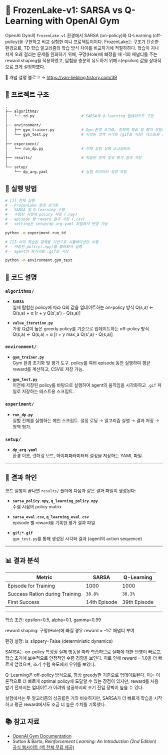 # 🧊 FrozenLake-v1: SARSA vs Q-Learning with OpenAI Gym

OpenAI Gym의 `FrozenLake-v1` 환경에서 SARSA (on-policy)와 Q-Learning (off-policy)을 구현하고 비교 실험한 미니 프로젝트이이다.
FrozenLake는 구조가 단순한 환경으로, TD 학습 알고리즘의 학습 방식 차이를 비교하기에 적절하하다.
학습이 지나치게 오래 걸리는 문제를 완화하기 위해, 구멍(Hole)에 빠졌을 때 -1의 패널티를 주는 reward shaping을 적용하였고, 탐험을 충분히 유도하기 위해 ε(epsilon) 값을 상대적으로 크게 설정하였다.

📖 개념 설명 블로그 → https://van-liebling.tistory.com/39

## 📁 프로젝트 구조

```bash
.
├── algorithms/
│   └── td.py                     # SARSA와 Q-learning 업데이트트 구현
│
├── environment/
│   ├── gym_trainer.py            # Gym 환경 초기화, 정책책 학습 및 평가 유틸리티
│   └── gym_test.py               # 저장된 정책 시각화 (gif로 저장) 테스트용 스크립트
│
├── experiment/
│   └── run_dp.py                 # 전체 실험 실행 스크립트트
│
├── results/                      # 학습된 정책 및및 평가 결과 저장
│
└── setup/
    └── dp_arg.yaml               # 실험 파라미터 설정 파일
```

## 🚀 실행 방법

```bash
# [1] 전체 실행
# - FrozenLake 환경 초기화
# - SARSA 및 Q-learning 수행
# - 수렴된 시점의 policy 저장 (.npy)
# - episode 별 reward 결과 저장 (.csv)
# - setting은 setup/dp_arg.yaml 파일에서 변경 가능`

python -m experiment.run_td

# [2] 이미 학습된 정책을 기반으로 시뮬레이션만 수행
# - 저장된 policy(.npy)를 불러와서 실행
# - agent의 움직임을 .gif로 저장

python -m environment.gym_test
```

## 📘 코드 설명

### `algorithms/`

- **`SARSA`**  
  실제 탐험한 policy에 따라 Q의 값을 업데이트하는 on-policy 방식
  Q(s,a) ← Q(s,a) + α [r + γ Q(s',a') - Q(s,a)]

- **`value_iteration.py`**  
  가장 Q값이 높은 greedy policy를 기준으로 업데이트하는 off-policy 방식
  Q(s,a) ← Q(s,a) + α [r + γ max_a Q(s',a) - Q(s,a)]


### `environment/`

- **`gym_trainer.py`**  
  Gym 환경 초기화 및 평가 도구. policy를 여러 episode 동안 실행하여 평균 reward를 계산하고, CSV로 저장 가능.

- **`gym_test.py`**  
  이전에 저장된 policy를 바탕으로 실행하여 agent의 움직임을 시각화하고 `.gif` 파일로 저장하는 테스트용 스크립트.

### `experiment/`

- **`run_dp.py`**  
  실험 전체를 실행하는 메인 스크립트. 설정 로딩 → 알고리즘 실행 → 결과 저장 → 정책 평가.

### `setup/`

- **`dp_arg.yaml`**  
  환경 이름, 렌더링 모드, 하이퍼파라미터터 설정을 저장하는 YAML 파일.

---

## 📂 결과 확인

코드 실행이 끝나면 `results/` 폴더에 다음과 같은 결과 파일이 생성된다:

- **`sarsa_policy.npy`, `q_learning_policy.npy`**  
  수렴 시점의 policy matrix

- **`sarsa_eval.csv`, `q_learning_eval.csv`**  
  episode 별 reward을 기록한 평가 결과 파일

- **`gif/*.gif`**  
  `gym_test.py`를 통해 생성된 시각화 결과 (agent의 action sequence)

---

## 📊 결과 분석

| Metric | SARSA  | Q-Learning |
|--------|------------------|-----------------|
| Episode for Training | 1000 | 1000 |
| Success Ration during Training | `38.8%` | `38.3%` |
| First Success | 14th Episode | 39th Episode |
---

학습 조건: epsilon=0.5, alpha=0.1, gamma=0.99

reward shaping: 구멍(Hole)에 빠질 경우 reward = -1로 패널티 부여

환경 설정: is_slippery=False (deterministic dynamics)

SARSA는 on-policy 특성상 실제 행동을 따라 학습하므로
실패에 대한 반영이 빠르고, 학습 초기에 보수적으로 안정적인 수렴 경향을 보인다.
이로 인해 reward = 1.0을 더 빠르게 얻었으며, 초기 수렴 속도에서 우위를 보였다.

Q-Learning은 off-policy 방식으로, 항상 greedy한 기준으로 업데이트된다.
이는 이론적으로 더 빠르게 optimal policy에 도달할 수 있는 장점이 있지만,
reward를 처음 받기 전까지는 업데이트가 어려워 성공까지의 초기 진입 장벽이 높을 수 있다.

실험에서는 두 알고리즘의 성공률은 거의 비슷하지만,
SARSA가 더 빠르게 학습을 시작하고 평균 reward에서도 조금 더 높은 수치를 기록했다.

## 📚 참고 자료

- [OpenAI Gym Documentation](https://www.gymlibrary.dev/)
- Sutton & Barto, *Reinforcement Learning: An Introduction (2nd Edition)*  
  [공식 웹사이트 (책 전체 무료 제공)](http://incompleteideas.net/book/the-book-2nd.html)

